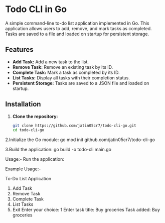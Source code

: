 # Todo CLI in Go

A simple command-line to-do list application implemented in Go. This application allows users to add, remove, and mark tasks as completed. Tasks are saved to a file and loaded on startup for persistent storage.

## Features

- **Add Task:** Add a new task to the list.
- **Remove Task:** Remove an existing task by its ID.
- **Complete Task:** Mark a task as completed by its ID.
- **List Tasks:** Display all tasks with their completion status.
- **Persistent Storage:** Tasks are saved to a JSON file and loaded on startup.

## Installation

1. **Clone the repository:**

   ```sh
   git clone https://github.com/jatin05cr7/todo-cli-go.git
   cd todo-cli-go

2.Initialize the Go module:
go mod init github.com/jatin05cr7/todo-cli-go

3.Build the application:
go build -o todo-cli main.go

Usage:-
Run the application:

Example Usage:-

To-Do List Application
1. Add Task
2. Remove Task
3. Complete Task
4. List Tasks
5. Exit
Enter your choice: 1
Enter task title: Buy groceries
Task added: Buy groceries



